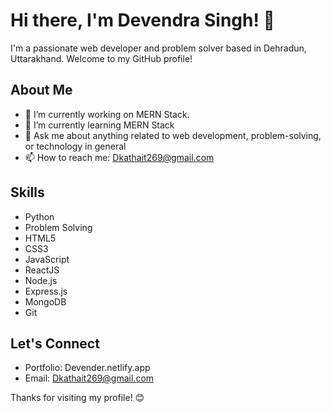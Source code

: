 # Hi there, I'm Devendra Singh! 👋

I'm a passionate web developer and problem solver based in Dehradun, Uttarakhand. Welcome to my GitHub profile! 

## About Me

- 🔭 I’m currently working on MERN Stack.
- 🌱 I’m currently learning MERN Stack
- 💬 Ask me about anything related to web development, problem-solving, or technology in general
- 📫 How to reach me: Dkathait269@gmail.com

## Skills
- Python
- Problem Solving
- HTML5
- CSS3
- JavaScript
- ReactJS
- Node.js
- Express.js
- MongoDB
- Git

## Let's Connect
- Portfolio: Devender.netlify.app
- Email: Dkathait269@gmail.com

Thanks for visiting my profile! 😊
